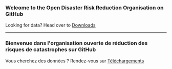 ### Welcome to the Open Disaster Risk Reduction Organisation on GitHub

Looking for data? Head over to [Downloads](https://opendrr.github.io/downloads/en/)

---

### Bienvenue dans l'organisation ouverte de réduction des risques de catastrophes sur GitHub

Vous cherchez des données ? Rendez-vous sur [Téléchargements](https://opendrr.github.io/downloads/fr/)

<!--

**Here are some ideas to get you started:**

🙋‍♀️ A short introduction - what is your organization all about?
🌈 Contribution guidelines - how can the community get involved?
👩‍💻 Useful resources - where can the community find your docs? Is there anything else the community should know?
🍿 Fun facts - what does your team eat for breakfast?
🧙 Remember, you can do mighty things with the power of [Markdown](https://docs.github.com/github/writing-on-github/getting-started-with-writing-and-formatting-on-github/basic-writing-and-formatting-syntax)
-->
